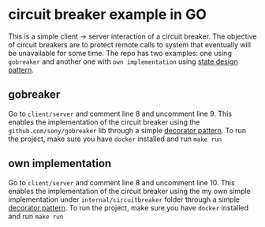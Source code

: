 # circuit breaker example in GO

This is a simple client -> server interaction of a circuit breaker. The objective of circuit breakers are to protect remote calls to system that eventually will be unavailable for some time.
The repo has two examples: one using `gobreaker` and another one with `own implementation` using [state design pattern](https://refactoring.guru/design-patterns/state).

## gobreaker

Go to `client/server` and comment line 8 and uncomment line 9. 
This enables the implementation of the circuit breaker using the `github.com/sony/gobreaker` lib through a simple [decorator pattern](https://refactoring.guru/design-patterns/decorator).
To run the project, make sure you have `docker` installed and run `make run`

## own implementation

Go to `client/server` and comment line 8 and uncomment line 10. 
This enables the implementation of the circuit breaker using the my own simple implementation under `internal/circuitbreaker` folder through a simple [decorator pattern](https://refactoring.guru/design-patterns/decorator).
To run the project, make sure you have `docker` installed and run `make run`